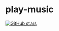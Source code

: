 # play-music
[![GitHub stars](https://img.shields.io/github/stars/Bharath-KumarReddy/play-music.svg?style=social)](https://github.com/Bharath-KumarReddy/play-music/stargazers)

